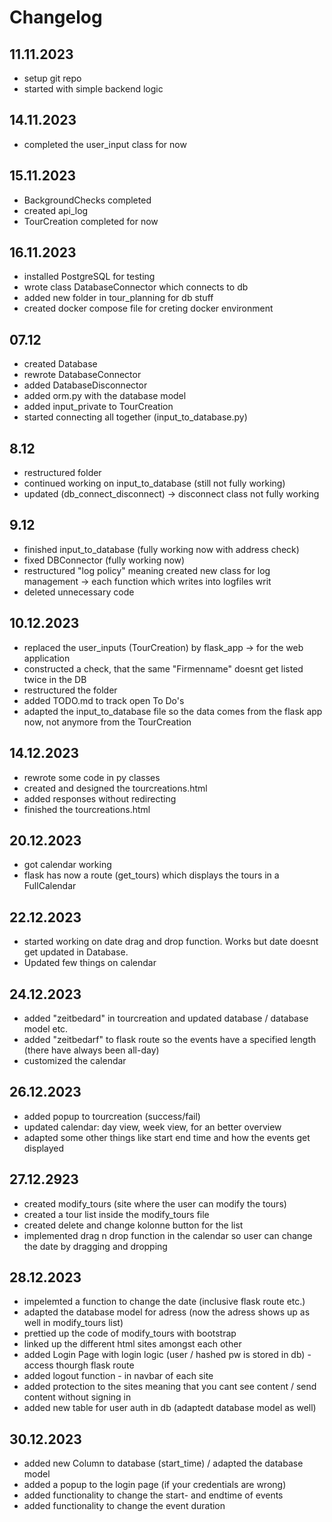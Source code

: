 # Changelog
## 11.11.2023
- setup git repo
- started with simple backend logic

## 14.11.2023
- completed the user_input class for now

## 15.11.2023
- BackgroundChecks completed 
- created api_log
- TourCreation completed for now

## 16.11.2023
- installed PostgreSQL for testing
- wrote class DatabaseConnector which connects to db
- added new folder in tour_planning for db stuff
- created docker compose file for creting docker environment

## 07.12
- created Database
- rewrote DatabaseConnector
- added DatabaseDisconnector
- added orm.py with the database model
- added input_private to TourCreation
- started connecting all together (input_to_database.py)

## 8.12
- restructured folder
- continued working on input_to_database (still not fully working)
- updated (db_connect_disconnect) -> disconnect class not fully working

## 9.12
- finished input_to_database (fully working now with address check)
- fixed DBConnector (fully working now)
- restructured "log policy" meaning created new class for log management -> each function which writes into logfiles writ
- deleted unnecessary code

## 10.12.2023
- replaced the user_inputs (TourCreation) by flask_app -> for the web application
- constructed a check, that the same "Firmenname" doesnt get listed twice in the DB
- restructured the folder
- added TODO.md to track open To Do's
- adapted the input_to_database file so the data comes from the flask app now, not anymore from the TourCreation

## 14.12.2023
- rewrote some code in py classes
- created and designed the tourcreations.html
- added responses without redirecting
- finished the tourcreations.html

## 20.12.2023
- got calendar working
- flask has now a route (get_tours) which displays the tours in a FullCalendar

## 22.12.2023 
- started working on date drag and drop function. Works but date doesnt get updated in Database.
- Updated few things on calendar

## 24.12.2023
- added "zeitbedard" in tourcreation and updated database / database model etc.
- added "zeitbedarf" to flask route so the events have a specified length (there have always been all-day)
- customized the calendar

## 26.12.2023
- added popup to tourcreation (success/fail)
- updated calendar: day view, week view, for an better overview
- adapted some other things like start end time and how the events get displayed

## 27.12.2923
- created modify_tours (site where the user can modify the tours)
- created a tour list inside the modify_tours file
- created delete and change kolonne button for the list
- implemented drag n drop function in the calendar so user can change the date by dragging and dropping

## 28.12.2023
- impelemted a function to change the date (inclusive flask route etc.)
- adapted the database model for adress (now the adress shows up as well in modify_tours list)
- prettied up the code of modify_tours with bootstrap
- linked up the different html sites amongst each other
- added Login Page with login logic (user / hashed pw is stored in db) - access thourgh flask route
- added logout function - in navbar of each site
- added protection to the sites meaning that you cant see content / send content without signing in
- added new table for user auth in db (adaptedt database model as well)

## 30.12.2023
- added new Column to database (start_time) / adapted the database model
- added a popup to the login page (if your credentials are wrong)
- added functionality to change the start- and endtime of events
- added functionality to change the event duration